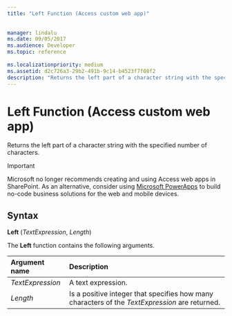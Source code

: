 ```yaml
---
title: "Left Function (Access custom web app)"
 
 
manager: lindalu
ms.date: 09/05/2017
ms.audience: Developer
ms.topic: reference
  
ms.localizationpriority: medium
ms.assetid: d2c726a3-29b2-491b-9c14-b4523f7f08f2
description: "Returns the left part of a character string with the specified number of characters."
---
```


# Left Function (Access custom web app)

Returns the left part of a character string with the specified number of characters.
  
> [!IMPORTANT]
> Microsoft no longer recommends creating and using Access web apps in SharePoint. As an alternative, consider using [Microsoft PowerApps](https://powerapps.microsoft.com/) to build no-code business solutions for the web and mobile devices.
  
## Syntax

 **Left** (*TextExpression*, *Length*)
  
The **Left** function contains the following arguments.
  
|**Argument name**|**Description**|
|:-----|:-----|
| *TextExpression*  <br/> |A text expression. |
| *Length*  <br/> |Is a positive integer that specifies how many characters of the *TextExpression* are returned. |
